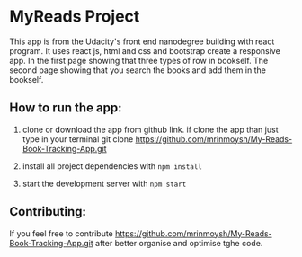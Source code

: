 # MyReads Project

This app is from the Udacity's front end nanodegree building with react program. It uses react js, html and css and bootstrap create a responsive app. In the first page showing that three types of row in bookself. The second page showing that you search the books and add them in the bookself. 


## How to run the app:
  1. clone or download the app from github link. if clone the app than just type in your terminal 
    git clone https://github.com/mrinmoysh/My-Reads-Book-Tracking-App.git 

  2. install all project dependencies with `npm install`  

  3. start the development server with `npm start`


## Contributing:

If you feel free to contribute https://github.com/mrinmoysh/My-Reads-Book-Tracking-App.git after better organise and optimise tghe code.


